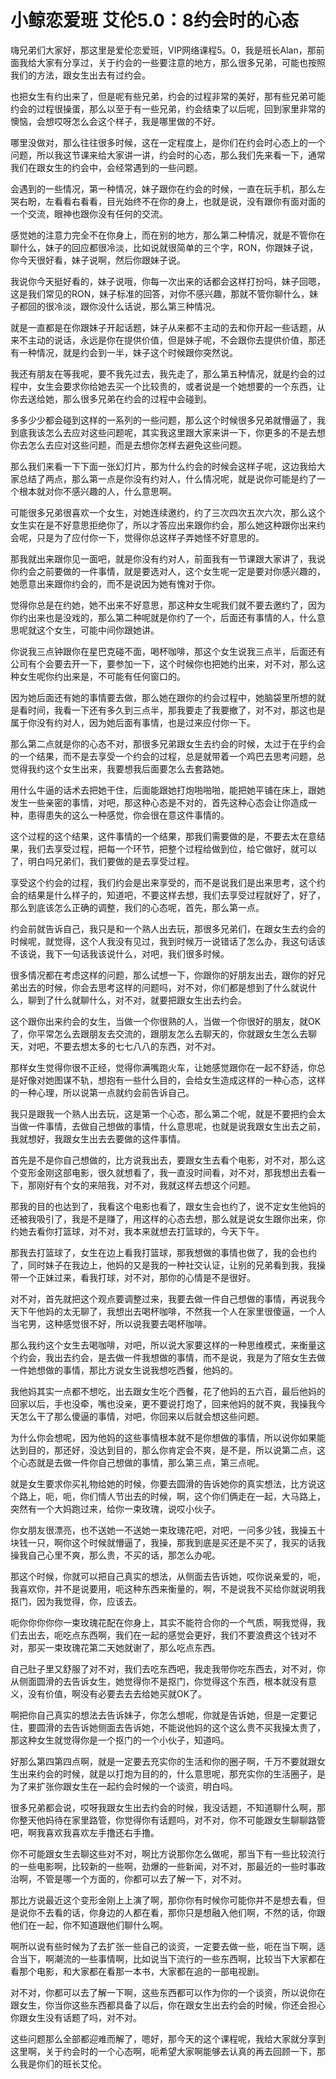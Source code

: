 # 小鲸恋爱班 艾伦5.0：8约会时的心态

嗨兄弟们大家好，那这里是爱伦恋爱班，VIP网络课程5。0，我是班长Alan，那前面我给大家有分享过，关于约会的一些要注意的地方，那么很多兄弟，可能也按照我们的方法，跟女生出去有过约会。

也把女生有约出来了，但是呢有些兄弟，约会的过程非常的美好，那有些兄弟可能约会的过程很操蛋，那么以至于有一些兄弟，约会结束了以后呢，回到家里非常的懊恼，会想哎呀怎么会这个样子，我是哪里做的不好。

哪里没做对，那么往往很多时候，这在一定程度上，是你们在约会时心态上的一个问题，所以我这节课来给大家讲一讲，约会时的心态，那么我们先来看一下，通常我们在跟女生的约会中，会经常遇到的一些问题。

会遇到的一些情况，第一种情况，妹子跟你在约会的时候，一直在玩手机，那么左哭右盼，左看看右看看，目光始终不在你的身上，也就是说，没有跟你有面对面的一个交流，眼神也跟你没有任何的交流。

感觉她的注意力完全不在你身上，而在别的地方，那么第二种情况，就是不管你在聊什么，妹子的回应都很冷淡，比如说就很简单的三个字，RON，你跟妹子说，你今天很好看，妹子说啊，然后你跟妹子说。

我说你今天挺好看的，妹子说哦，你每一次出来的话都会这样打扮吗，妹子回嗯，这是我们常见的RON，妹子标准的回答，对你不感兴趣，那就不管你聊什么，妹子都回的很冷淡，跟你没什么话说，那么第三种情况。

就是一直都是在你跟妹子开起话题，妹子从来都不主动的去和你开起一些话题，从来不主动的说话，永远是你在提供价值，但是妹子呢，不会跟你去提供价值，那还有一种情况，就是约会到一半，妹子这个时候跟你突然说。

我还有朋友在等我呢，要不我先过去，我先走了，那么第五种情况，就是约会的过程中，女生会要求你给她去买一个比较贵的，或者说是一个她想要的一个东西，让你去送给她，那么很多兄弟在约会的过程中会碰到。

多多少少都会碰到这样的一系列的一些问题，那么这个时候很多兄弟就懵逼了，我到底我该怎么去应对这些问题呢，其实我这里跟大家来讲一下，你更多的不是去想你去怎么去应对这些问题，而是去想你怎样去避免这些问题。

那么我们来看一下下面一张幻灯片，那为什么约会的时候会这样子呢，这边我给大家总结了两点，那么第一点是你没有约对人，什么情况呢，就是说你可能是约了一个根本就对你不感兴趣的人，什么意思啊。

可能很多兄弟很喜欢一个女生，对她连续邀约，约了三次四次五次六次，那么这个女生实在是不好意思拒绝你了，所以才答应出来跟你约会，那么她这种跟你出来约会呢，只是为了应付你一下，觉得你总这样子弄她怪不好意思的。

那我就出来跟你见一面吧，就是你没有约对人，前面我有一节课跟大家讲了，我说你约会之前要做的一件事情，就是要选对人，这个女生呢一定是要对你感兴趣的，她愿意出来跟你约会的，而不是说因为她有愧对于你。

觉得你总是在约她，她不出来不好意思，那这种女生呢我们就不要去邀约了，因为你约出来也是没戏的，那么第二种呢就是你约了一个，后面还有事情的人，什么意思呢就这个女生，可能中间你跟她讲。

你说我三点钟跟你在星巴克碰不面，喝杯咖啡，那这个女生说我三点半，后面还有公司有个会要去开一下，要参加一下，这个时候你也把她约出来，对不对，那么这种女生呢你约出来是，不可能有任何窗口的。

因为她后面还有她的事情要去做，那么她在跟你的约会过程中，她脑袋里所想的就是看时间，我看一下还有多久到三点半，那我要走了我要撤了，对不对，那这也是属于你没有约对人，因为她后面有事情，也是过来应付你一下。

那么第二点就是你的心态不对，那很多兄弟跟女生去约会的时候，太过于在乎约会的一个结果，而不是去享受一个约会的过程，总是就带着一个鸡巴去思考问题，总觉得我约这个女生出来，我要想我后面要怎么去套路她。

用什么牛逼的话术去把她干住，后面能跟她打炮啪啪啪，能把她平铺在床上，跟她发生一些亲密的事情，对吧，那这种心态是不对的，首先这种心态会让你造成一种，患得患失的这么一种感觉，你会很在意这件事情的。

这个过程的这个结果，这件事情的一个结果，那我们需要做的是，不要去太在意结果，我们去享受过程，把每一个环节，把整个过程给做到位，给它做好，就可以了，明白吗兄弟们，我们要做的是去享受过程。

享受这个约会的过程，我们约会是出来享受的，而不是说我们是出来思考，这个约会的结果是什么样子的，知道吧，不要这样去想，我们去享受过程就好了，好了，那么到底该怎么正确的调整，我们的心态呢，首先，那么第一点。

约会前就告诉自己，我只是和一个熟人出去玩，那很多兄弟们，在跟女生去约会的时候呢，就觉得，这个人我没有见过，我到时候万一说错话了怎么办，我这句话该不该说，我下一句话我该说什么，对吧，我们很多时候。

很多情况都在考虑这样的问题，那么试想一下，你跟你的好朋友出去，跟你的好兄弟出去的时候，你会去思考这样的问题吗，对不对，你们都是想到了什么就说什么，聊到了什么就聊什么，对不对，就要把跟女生出去约会。

这个跟你出来约会的女生，当做一个你很熟的人，当做一个你很好的朋友，就OK了，你平常怎么去跟朋友去交流的，跟朋友怎么去聊天的，你就跟女生怎么去聊天，对吧，不要去想太多的七七八八的东西，对不对。

那样女生觉得你很不正经，觉得你满嘴跑火车，让她感觉跟你在一起不舒适，你总是好像对她图谋不轨，想抱有一些什么目的，会给女生造成这样的一种心态，这样的一种心理，所以说第一点就约会前告诉自己。

我只是跟我一个熟人出去玩，这是第一个心态，那么第二个呢，就是不要把约会太当做一件事情，去做自己想做的事情，什么意思呢，也就是说我跟女生出去之前，我就想好，我跟女生出去去要做的这件事情。

首先是不是你自己想做的，比方说我出去，要跟女生去看个电影，对不对，那么这个变形金刚这部电影，很久就想看了，我一直没时间看，对不对，那我想出去看一下，那刚好有个女的来陪我，对不对，我就这样去想这个问题。

那我的目的也达到了，我看这个电影也看了，跟女生会也约了，说不定女生他妈的还被我吸引了，我是不是赚了，用这样的心态去想，那么就是说女生跟你出来，你约她去看你打篮球，对不对，我本来就想去打篮球的，今天下午。

那我去打篮球了，女生在边上看我打篮球，那我想做的事情也做了，我的会也约了，同时妹子在我边上，他妈的又是我的一种社交认证，让别的兄弟看到我，我操带一个正妹过来，看我打球，对不对，那你的心情是不是很好。

对不对，首先就把这个观点要调整过来，我要去做一件自己想做的事情，再说我今天下午他妈的太无聊了，我想出去喝杯咖啡，不然我一个人在家里很傻逼，一个人当宅男，这种感觉很不好，所以说我要去喝杯咖啡。

那么我约这个女生去喝咖啡，对吧，所以说大家要这样的一种思维模式，来衡量这个约会，我出去约会，是去做一件我想做的事情，而不是说，我是为了陪女生去做一件她想做的事情，那比方说女生说我想吃西餐，他妈的。

我他妈其实一点都不想吃，出去跟女生吃个西餐，花了他妈的五六百，最后他妈的回家以后，手也没牵，嘴也没亲，更不要说打炮了，回来他妈的就不爽，我操我今天怎么干了那么傻逼的事情，对吧，你回来以后就会想这些问题。

为什么你会想呢，因为他妈的这些事情根本就不是你想做的事情，所以说你如果能达到目的，那还好，没达到目的，那么你肯定会不爽，是不是，所以说第二点，这个心态就是去做一件你自己想做的事情，那么第三点，第三点呢。

就是女生要求你买礼物给她的时候，你要去圆滑的告诉她你的真实想法，比方说这个路上，呃，呃，你们情人节出去的时候，啊，这个你们俩走在一起，大马路上，突然有一个大妈跑过来，给你一束玫瑰，说哎小伙子。

你女朋友很漂亮，也不送她一不送她一束玫瑰花吧，对吧，一问多少钱，我操五十块钱一只，啊你这个时候就懵逼了，我操，那我到底是买还是不买了，我买的话我操我自己心里不爽，那么贵，不买的话，那怎么办呢。

那这个时候，你就可以把自己真实的想法，从侧面去告诉她，哎你说亲爱的，呃，我喜欢你，并不是说要用，呃这种东西来衡量的，啊，不是说我不买给你就说明我抠门，因为我觉得，你，应该去。

呃你你你你你一束玫瑰花配在你身上，其实不能符合你的一个气质，啊我觉得，我们去出去，呃吃点东西啊，我们在一起的感觉会更好，我们不要浪费这个钱对不对，那买一束玫瑰花第二天她就谢了，那么吃点东西。

自己肚子里又舒服了对不对，我们去吃东西吧，我走我带你吃东西去，对不对，你从侧面圆滑的去告诉女生，她觉得你不是抠门，你觉得这个东西，根本就没有意义，没有价值，啊没有必要去去去给她买就OK了。

啊把你自己真实的想法去告诉妹子，你怎么想呢，你就是告诉她，但是一定要记住，要圆滑的去告诉她侧面去告诉她，不能说他妈的这个这么贵不买我操太贵了，那这种女生就觉得你是一个抠门的一个小伙子，知道吗。

好那么第四第四点啊，就是一定要去充实你的生活和你的圈子啊，千万不要就跟女生出来约会的时候，就是以打炮为目的的，什么意思呢，那充实你的生活圈子，是为了来扩张你跟女生在一起约会时候的一个谈资，明白吗。

很多兄弟都会说，哎呀我跟女生出去约会的时候，我没话题，不知道聊什么啊，那你整天他妈待在家里路管，你觉得你有话题吗，对不对，你不可能跟女生聊聊路管吧，啊我喜欢我喜欢左手撸还右手撸。

你不可能跟女生去聊这些对不对，啊比方说那你怎么做呢，那当下有一些比较流行的一些电影啊，比较新的一些啊，劲爆的一些新闻，对不对，那最近的一些时事政治啊，不管是哪一个方面的，你都可以去了解一下，对不对。

那比方说最近这个变形金刚上上演了啊，那你你有时候你可能你并不是想去看，但是说你不去看的话，你身边的人都在看，那你只是想融入他们啊，不然的话，你跟他们在一起，你不知道跟他们聊什么啊。

啊所以说有些时候为了去扩张一些自己的谈资，一定要去做一些，呃在当下啊，适合当下，啊潮流的一些事情啊，比如说当下流行的一些东西啊，比较当下大家都在看那个电影，和大家都在看那一本书，大家都在追的一部电视剧。

对不对，你都可以去了解一下啊，这些东西都可以作为你的一个谈资，所以说你在跟女生，你当你这些东西都具备了以后，你在跟女生出去约会的时候，你还会担心你跟女生没有话题了吗，对不对。

这些问题那么全部都迎难而解了，嗯好，那今天的这个课程呢，我给大家就分享到这里啊，关于约会时的一个心态啊，呃希望大家啊能够去认真的再去回顾一下，那么我是你们的班长艾伦。

